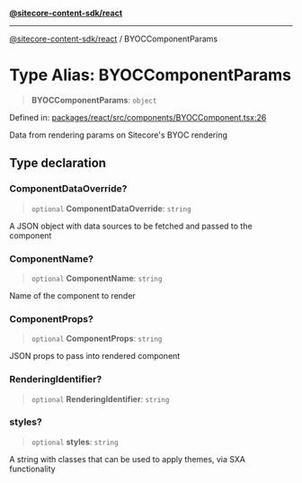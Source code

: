 [**@sitecore-content-sdk/react**](../README.md)

***

[@sitecore-content-sdk/react](../README.md) / BYOCComponentParams

# Type Alias: BYOCComponentParams

> **BYOCComponentParams**: `object`

Defined in: [packages/react/src/components/BYOCComponent.tsx:26](https://github.com/Sitecore/xmc-jss-dev/blob/0ec01b23b6deeac59e8196222f94c2a9866d7b4b/packages/react/src/components/BYOCComponent.tsx#L26)

Data from rendering params on Sitecore's BYOC rendering

## Type declaration

### ComponentDataOverride?

> `optional` **ComponentDataOverride**: `string`

A JSON object with data sources to be fetched and passed to the component

### ComponentName?

> `optional` **ComponentName**: `string`

Name of the component to render

### ComponentProps?

> `optional` **ComponentProps**: `string`

JSON props to pass into rendered component

### RenderingIdentifier?

> `optional` **RenderingIdentifier**: `string`

### styles?

> `optional` **styles**: `string`

A string with classes that can be used to apply themes, via SXA functionality
